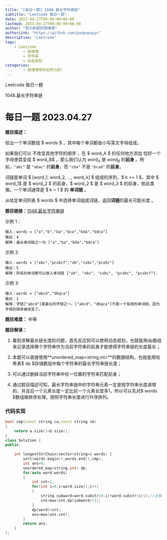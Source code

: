 ```yaml
---
title: "[每日一题] 1048.最长字符串链"
subtitle: "Leetcode 每日一题"
date: 2023-04-27T00:00:00+08:00 
lastmod: 2023-04-27T00:00:00+08:00
author: "努力刷题的狍噗噗"
authorLink: "https://github.com/paopupupyc"
description: "Leetcode"
tags: 
    - Leetcode  
        - 狍噗噗
        - 字符串
        - 动态规划
categories: 
        - 狍噗噗带你玩转力扣!
---
```


Leetcode 每日一题

1048.最长字符串链

<!--more-->

# 每日一题 2023.04.27

**题目描述：**

给出一个单词数组 $ words $ ，其中每个单词都由小写英文字母组成。

如果我们可以 不改变其他字符的顺序 ，在 $ word_A $ 的任何地方添加 恰好一个 字母使其变成 $ word_B$ ，那么我们认为 $word_A$ 是 $word_B$ 的**前身** 。例如，`"abc"` 是 `"abac"` 的**前身**，而 `"cba"` 不是 `"bcad"` 的**前身**。

词链是单词 $ [word_1, word_2, ..., word_k] $ 组成的序列，$ k >= 1 $，其中 $ word_1$ 是 $ word_2 $ 的前身，$ word_2 $ 是 $ word_3 $ 的前身，依此类推。一个单词通常是 $ k = 1 $ 的 **单词链** 。

从给定单词列表 $ words $ 中选择单词组成词链，返回**词链**的最长可能长度 。




**题目链接：**[1048.最长字符串链](https://leetcode.cn/problems/longest-string-chain/)

示例 1：

    输入：words = ["a","b","ba","bca","bda","bdca"]
    输出：4
    解释：最长单词链之一为 ["a","ba","bda","bdca"]

示例 2:

    输入：words = ["xbc","pcxbcf","xb","cxbc","pcxbc"]
    输出：5
    解释：所有的单词都可以放入单词链 ["xb", "xbc", "cxbc", "pcxbc", "pcxbcf"].

示例 3:

    输入：words = ["abcd","dbqca"]
    输出：1
    解释：字链["abcd"]是最长的字链之一。["abcd"，"dbqca"]不是一个有效的单词链，因为字母的顺序被改变了。



**题目难度：** 中等

**题目解读：**

1. 看到求解最长链长度的问题，首先反应到可以使用动态规划，也就是用dp数组来记录选择哪个字符串作为当前字符串的前身才能使得字符串链的长度最长；
  
2. 本题可以直接使用**unordered_map<string,int>**的数据结构，也就是用哈希表$ dp $存储数组中每个字符串的最长字符串链长度；

3. 可以通过删掉当前字符串中任一位置的字符来匹配前身；

4. 通过题目描述可知，最长字符串链中的字符串元素一定是按字符串长度递增的，并且后一个元素长度一定比前一个元素长度多1，所以可以先对$ words $数组做排序处理，按照字符串长度进行升序排列。


### 代码实现

```c++
bool cmp(const string &a,const string &b)
{
    return a.size()<b.size();
}
class Solution {
public:
    
    int longestStrChain(vector<string>& words) {
        sort(words.begin(),words.end(),cmp);
        int ans=0;
        unordered_map<string,int> dp;
        for(auto word:words)
        {
            int cnt=1;
            for(int i=0;i<word.size();i++)
            {
                string subword=word.substr(0,i)+word.substr(i+1);//去掉第i个字符
                cnt=max(cnt,dp[subword]+1);
            }
            dp[word]=cnt;
            ans=max(ans,cnt);
        }
        return ans;
    }
};
```

